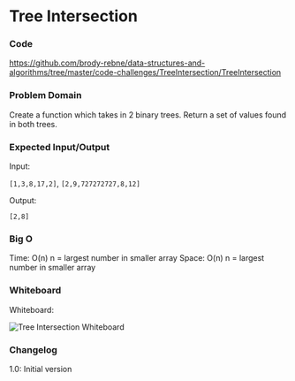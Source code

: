 # Tree Intersection

### Code

https://github.com/brody-rebne/data-structures-and-algorithms/tree/master/code-challenges/TreeIntersection/TreeIntersection

### Problem Domain

Create a function which takes in 2 binary trees. Return a set of values found in both trees.

### Expected Input/Output

Input:

`[1,3,8,17,2]`, `[2,9,727272727,8,12]`

Output:

`[2,8]`

### Big O

Time: O(n) n = largest number in smaller array
Space: O(n) n = largest number in smaller array

### Whiteboard

Whiteboard:

![Tree Intersection Whiteboard](https://i.imgur.com/IiJdpHQ.jpg)

### Changelog

1.0: Initial version